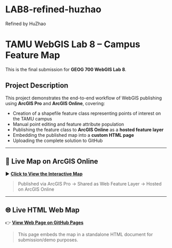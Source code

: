 # LAB8-refined-huzhao
Refined by HuZhao
# TAMU WebGIS Lab 8 – Campus Feature Map

This is the final submission for **GEOG 700 WebGIS Lab 8**.

## Project Description

This project demonstrates the end-to-end workflow of WebGIS publishing using **ArcGIS Pro** and **ArcGIS Online**, covering:

- Creation of a shapefile feature class representing points of interest on the TAMU campus
- Manual point editing and feature attribute population
- Publishing the feature class to **ArcGIS Online** as a **hosted feature layer**
- Embedding the published map into a **custom HTML page**
- Uploading the complete solution to GitHub

---

## 🔗 Live Map on ArcGIS Online

▶️ **[Click to View the Interactive Map]([https://arcg.is/z15Gn])**  
> Published via ArcGIS Pro → Shared as Web Feature Layer → Hosted on ArcGIS Online

---

## 🌐 Live HTML Web Map

👉 **[View Web Page on GitHub Pages](https://github.com/OHZ-1234/LAB8-refined-huzhao/blob/main/finalVersion)**  
> This page embeds the map in a standalone HTML document for submission/demo purposes.
